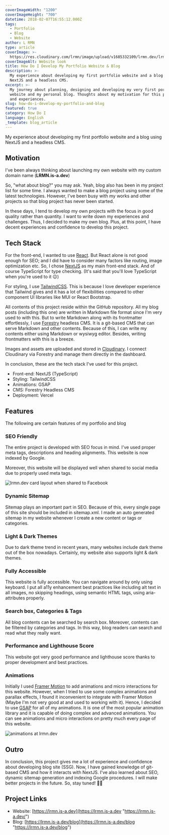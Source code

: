 ```yaml
---
coverImageWidth: "1200"
coverImageHeight: "700"
datetime: 2018-02-07T16:55:12.000Z
tags:
  - Portfolio
  - Blog
  - Website
author: L RMN
type: article
coverImage: >-
  https://res.cloudinary.com/lrmn/image/upload/v1685332109/lrmn.dev/lrmn-dev.og_slepvx.png
coverImageAlt: Website look
title: How Do I Develop My Portfolio Website & Blog
description: >-
  My experience about developing my first portfolio website and a blog using
  NextJS and a headless CMS.
excerpt: >-
  My journey about planning, designing and developing my very first portfolio
  website and my personal blog. Thoughts about my motivation for this project
  and experiences.
slug: how-do-i-develop-my-portfolio-and-blog
featured: true
category: How Do I
language: English
_template: blog_article
---
```


My experience about developing my first portfolio website and a blog using NextJS and a headless CMS.

## Motivation

I've been always thinking about launching my own website with my custom domain name (**LRMN.is-a.dev**)

So, "what about blog?" you may ask. Yeah, blog also has been in my project list for some time. I always wanted to make a blog project using some of the latest technologies. However, I've been busy with my works and other projects so that blog project has never been started.

In these days, I tend to develop my own projects with the focus in good quality rather than quantity.
I want to write down my experiences and challenges.
Thus, I decided to make my own blog. Plus, at this point, I have decent experiences and confidence to develop this project.

## Tech Stack

For the front-end, I wanted to use [React](https://reactjs.org/ "React Official Website"). But React alone is not good enough for SEO; and I did have to consider many factors like routing, image optimization etc. So, I chose [NextJS](https://nextjs.org/ "NextJS Official Website") as my main front-end stack. And of course TypeScript for type checking. (It's said that you'll love TypeScript when you're used to it 😉)

For styling, I use [TailwindCSS](https://tailwindcss.com/ "Tailwind CSS Official Website"). This is because I love developer experience that Tailwind gives and it has a lot of flexibilities compared to other component UI libraries like MUI or React Bootstrap.

All contents of this project reside within the GitHub repository. All my blog posts (including this one) are written in Markdown file format since I'm very used to with this. But to write Markdown along with its frontmatter effortlessly, I use [Forestry](https://forestry.io/ "Forestry Official Website") headless CMS. It is a git-based CMS that can serve Markdown and other contents. Because of this, I can write my contents either using Markdown or wysiwyg editor. Besides, writing frontmatters with this is a breeze.

Images and assets are uploaded and stored in [Cloudinary](https://cloudinary.com/ "Cloudinary Official Website"). I connect Cloudinary via Forestry and manage them directly in the dashboard.

In conclusion, these are the tech stack I've used for this project.

- Front-end: NextJS (TypeScript)
- Styling: TailwindCSS
- Animations: GSAP
- CMS: Forestry Headless CMS
- Deployment: Vercel

## Features

The following are certain features of my portfolio and blog

### SEO Friendly

The entire project is developed with SEO focus in mind. I've used proper meta tags, descriptions and heading alignments. This website is now indexed by Google.

Moreover, this website will be displayed well when shared to social media due to properly used meta tags.

![lrmn.dev card layout when shared to Facebook](https://res.cloudinary.com/lrmn/image/upload/v1685347663/lrmn-google_q4ifow.png "Card layout when shared to Facebook")

### Dynamic Sitemap

Sitemap plays an important part in SEO. Because of this, every single page of this site should be included in sitemap.xml. I made an auto generated sitemap in my website whenever I create a new content or tags or categories.

### Light & Dark Themes

Due to dark theme trend in recent years, many websites include dark theme out of the box nowadays. Certainly, my website also supports light & dark themes.

### Fully Accessible

This website is fully accessible. You can navigate around by only using keyboard. I put all a11y enhancement best practices like including alt text in all images, no skipping headings, using semantic HTML tags, using aria-attributes properly.

### Search box, Categories & Tags

All blog contents can be searched by search box. Moreover, contents can be filtered by categories and tags. In this way, blog readers can search and read what they really want.

### Performance and Lighthouse Score

This website got very good performance and lighthouse score thanks to proper development and best practices.

### Animations

Initially I used [Framer Motion](https://www.framer.com/motion/ "Framer Motion") to add animations and micro interactions for this website. However, when I tried to use some complex animations and parallax effects, I found it inconvenient to integrate with Framer Motion (Maybe I'm not very good at and used to working with it). Hence, I decided to use [GSAP](https://greensock.com/ "GSAP Animation Library") for all of my animations. It is one of the most popular animation library and it is capable of doing complex and advanced animations. You can see animations and micro interactions on pretty much every page of this website.

![animations at lrmn.dev](https://res.cloudinary.com/lrmn/image/upload/v1685346299/lrmn.dev/lrmndev_a6vt7t.gif "lrmn.dev website")

## Outro

In conclusion, this project gives me a lot of experience and confidence about developing blog site (SSG). Now, I have gained knowledge of git-based CMS and how it interacts with NextJS. I've also learned about SEO, dynamic sitemap generation and indexing Google procedures. I will make better projects in the future. So, stay tuned! ✌🏻

## Project Links

- Website: [https://lrmn.is-a.dev](https://lrmn.is-a.dev "https://lrmn.is-a.dev/")
- Blog: [https://lrmn.is-a.dev/blog](https://lrmn.is-a.dev/blog "https://lrmn.is-a.dev/blog")
